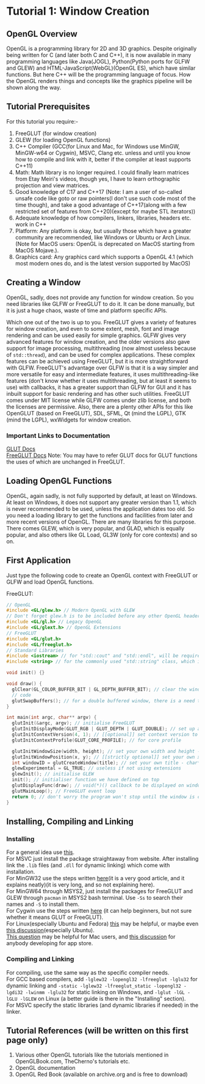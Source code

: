 # Tutorial 1: Window Creation  

## OpenGL Overview  

OpenGL is a programming library for 2D and 3D graphics. Despite originally being written for C (and later both C and C++), it is now available in many programming languages like Java(JOGL), Python(Python ports for GLFW and GLEW) and HTML-JavaScript(WebGL)(OpenGL ES), which have similar functions.  But here C++ will be the programming language of focus. How the OpenGL renders things and concepts like the graphics pipeline will be shown along the way.  

## Tutorial Prerequisites  

For this tutorial you require:-  
1. FreeGLUT (for window creation)  
2. GLEW (for loading OpenGL functions)  
3. C++ Compiler (GCC(for Linux and Mac, for Windows use MinGW, MinGW-w64 or Cygwin), MSVC, Clang etc. unless and until you know how to compile and link with it, better if the compiler at least supports C++11)  
4. Math: Math library is no longer required. I could finally learn matrices from Etay Meiri's videos, though yes, I have to learn orthographic projection and view matrices.  
5. Good knowledge of C17 and C++17 (Note: I am a user of so-called unsafe code like goto or raw pointers(I don't use such code most of the time though), and take a good advantage of C++17(along with a few restricted set of features from C++20)(except for maybe STL iterators))  
6. Adequate knowledge of how compilers, linkers, libraries, headers etc. work in C++  
7. Platform: Any platform is okay, but usually those which have a greater community are recommended, like Windows or Ubuntu or Arch Linux. (Note for MacOS users: OpenGL is deprecated on MacOS starting from MacOS Mojave.).  
8. Graphics card: Any graphics card which supports a OpenGL 4.1 (which most modern ones do, and is the latest version supported by MacOS)  

## Creating a Window  

OpenGL, sadly, does not provide any function for window creation. So you need libraries like GLFW or FreeGLUT to do it. It can be done manually, but it is just a huge chaos, waste of time and platform specific APIs.  

Which one out of the two is up to you. FreeGLUT gives a variety of features for window creation, and even to some extent, mesh, font and image rendering and can be used easily for simple graphics. GLFW gives very advanced features for window creation, and the older versions also gave support for image processing, multithreading (now almost useless because of `std::thread`), and can be used for complex applications. These complex features can be achieved using FreeGLUT, but it is more straightforward with GLFW. FreeGLUT's advantage over GLFW is that it is a way simpler and more versatile for easy and intermediate features, it uses multithreading-like features (don't know whether it uses multithreading, but at least it seems to use) with callbacks, it has a greater support than GLFW for GUI and it has inbuilt support for basic rendering and has other such utilities. FreeGLUT comes under MIT license while GLFW comes under zlib license, and both the licenses are permissive. Also, there are a plenty other APIs for this like OpenGLUT (based on FreeGLUT), SDL, SFML, Qt (mind the LGPL), GTK (mind the LGPL), wxWidgets for window creation.  

### Important Links to Documentation  
[GLUT Docs](https://www.opengl.org/resources/libraries/glut/spec3/spec3.html)  
[FreeGLUT Docs](http://freeglut.sourceforge.net/docs/api.php) Note: You may have to refer GLUT docs for GLUT functions the uses of which are unchanged in FreeGLUT.  
<!-- [OpenGLUT Docs](http://openglut.sourceforge.net/group__api.html)  
[GLFW Docs](https://www.glfw.org/docs/latest/)
Since these are not ecessary for this tutorial, commenting them out -->

## Loading OpenGL Functions  

OpenGL, again sadly, is not fully supported by default, at least on Windows. At least on Windows, it does not support any greater version than 1.1, which is never recommended to be used, unless the application dates too old. So you need a loading library to get the functions and facilities from later and more recent versions of OpenGL. There are many libraries for this purpose. There comes GLEW, which is very popular, and GLAD, which is equally popular, and also others like GL Load, GL3W (only for core contexts) and so on.  

## First Application  

Just type the following code to create an OpenGL context with FreeGLUT or GLFW and load OpenGL functions.  

FreeGLUT:  

```c++
// OpenGL
#include <GL/glew.h> // Modern OpenGL with GLEW
// Don't forget glew.h is to be included before any other OpenGL header, else it will give a bunch of headers while initialising.
#include <GL/gl.h> // Legacy OpenGL
#include <GL/glext.h> // OpenGL Extensions
// FreeGLUT
#include <GL/glut.h>
#include <GL/freeglut.h>
// Standard Libraries
#include <iostream> // for "std::cout" and "std::endl", will be required to display error messages
#include <string> // for the commonly used "std::string" class, which is much better than C-style "char*" or "const char*", will be required to store shaders etc.

void init() {}

void draw() {
  glClear(GL_COLOR_BUFFER_BIT | GL_DEPTH_BUFFER_BIT); // clear the window's color and depth buffers (color and depth buffers both will be needed later on)
  // code
  glutSwapBuffers(); // for a double buffered window, there is a need to swap the front and back buffers
}

int main(int argc, char** argv) {
  glutInit(&argc, argv); // initialise FreeGLUT
  glutInitDisplayMode(GLUT_RGB | GLUT_DEPTH | GLUT_DOUBLE); // set up a double buffered rgb based window layout
  glutInitContextVersion(4, 1); // [[optional]] set context version to OpenGL 4.1
  glutInitContextProfile(GLUT_CORE_PROFILE); // for core profile

  glutInitWindowSize(width, height); // set your own width and height - both are int
  glutInitWindowPosition(x, y); // [[strictly optional]] set your own x and y coordinates
  int windowID = glutCreateWindow(title); // set your own title - char*
  glewExperimental = GL_TRUE; // useless if not using extensions
  glewInit(); // initialise GLEW
  init(); // initialiser function we have defined on top
  glutDisplayFunc(draw); // void(*)() callback to be displayed on window
  glutMainLoop(); // FreeGLUT event loop
  return 0; // don't worry the program won't stop until the window is closed
}
```  
## Installing, Compiling and Linking  
### Installing  
For a general idea use [this](http://titan.csit.rmit.edu.au/~e20068/teaching/i3dg&a/2016/compiling.html).  
For MSVC just install the package straightaway from website. After installing link the `.lib` files (and `.dll` for dynamic linking) which come with installation.  
For MinGW32 use the steps written [here](https://medium.com/@bhargav.chippada/how-to-setup-opengl-on-mingw-w64-in-windows-10-64-bits-b77f350cea7e)(it is a very good article, and it explains neatly)(it is very long, and so not explaining here).  
For MinGW64 through MSYS2, just install the packages for FreeGLUT and GLEW through `pacman` in MSYS2 bash terminal. Use `-Ss` to search their names and `-S` to install them.  
For Cygwin use the steps written [here](https://stackoverflow.com/a/14346) (it can help beginners, but not sure whether it means GLUT or FreeGLUT).  
For Linux(especially Ubuntu and Fedora) [this](http://www.cse.iitm.ac.in/~vplab/courses/CG/opengl_start.html) may be helpful, or maybe even [this discussion](https://stackoverflow.com/questions/859501/learning-opengl-in-ubuntu)(especially Ubuntu).  
[This question](https://www.quora.com/How-do-I-set-up-OpenGL-on-a-Mac) may be helpful for Mac users, and [this discussion](https://stackoverflow.com/questions/65802625/develop-using-opengl-4-x-on-osx-big-sur) for anybody developing for app store.  
### Compiling and Linking  
For compiling, use the same way as the specific compiler needs.  
For GCC based compilers, add `-lglew32 -lopengl32 -lfreeglut -lglu32` for dynamic linking and `-static -lglew32 -lfreeglut_static -lopengl32 -lgdi32 -lwinmm -lglu32` for static linking on Windows, and `-lglut -lGL -lGLU -lGLEW` on Linux (a better guide is there in the "Installing" section).  
For MSVC specify the static libraries (and dynamic libraries if needed) in the linker.
## Tutorial References (will be written on this first page only)  
1. Various other OpenGL tutorials like the tutorials mentioned in OpenGLBook.com, TheCherno's tutorials etc.  
2. OpenGL documentation  
3. OpenGL Red Book (available on archive.org and is free to download)  
